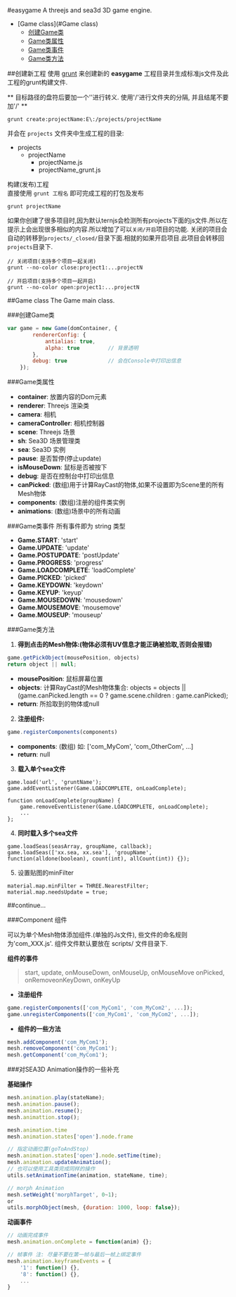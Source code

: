 #easygame
A threejs and sea3d 3D game engine.

* [Game class](#Game class)
	- [创建Game类](#创建Game类)
	- [Game类属性](#Game类属性)
	- [Game类事件](#Game类事件)
	- [Game类方法](#Game类方法)

##创建新工程
使用 [grunt](http://www.gruntjs.net/) 来创建新的 **easygame** 工程目录并生成标准js文件及此工程的grunt构建文件.

** 目标路径的盘符后要加一个'\'进行转义. 使用'/'进行文件夹的分隔, 并且结尾不要加'/' **
```
grunt create:projectName:E\:/projects/projectName
```

并会在 `projects` 文件夹中生成工程的目录:  

- projects
	- projectName
		- projectName.js
		- projectName_grunt.js

构建(发布)工程  
直接使用 `grunt 工程名` 即可完成工程的打包及发布
```
grunt projectName
```

如果你创建了很多项目时,因为默认ternjs会检测所有projects下面的js文件.所以在提示上会出现很多相似的内容.所以增加了可以`关闭/开启`项目的功能. 关闭的项目会自动的转移到`projects/_closed/`目录下面.相就的如果开启项目.此项目会转移回`projects`目录下.

```
// 关闭项目(支持多个项目一起关闭)
grunt --no-color close:project1:...projectN

// 开启项目(支持多个项目一起开启)
grunt --no-color open:project1:...projectN
```

##Game class
The Game main class.

###创建Game类

``` javascript
var game = new Game(domContainer, {
		rendererConfig: {
			antialias: true,	
			alpha: true			// 背景透明
		},
		debug: true				// 会在Console中打印出信息
	});
```

###Game类属性
* **container**:		放置内容的Dom元素
* **renderer**: 		Threejs 渲染类
* **camera**:			相机
* **cameraController**:	相机控制器
* **scene**: 			Threejs 场景
* **sh**:				Sea3D 场景管理类
* **sea**:				Sea3D 实例
* **pause**: 			是否暂停(停止update)
* **isMouseDown**:		鼠标是否被按下
* **debug**:			是否在控制台中打印出信息
* **canPicked**: 		(数组)用于计算RayCast的物体,如果不设置即为Scene里的所有Mesh物体
* **components**:		(数组)注册的组件类实例
* **animations**:		(数组)场景中的所有动画

###Game类事件
所有事件即为 string 类型  

* **Game.START**:        'start'  
* **Game.UPDATE**:       'update'  
* **Game.POSTUPDATE**:   'postUpdate'  
* **Game.PROGRESS**:     'progress'  
* **Game.LOADCOMPLETE**: 'loadComplete'  
* **Game.PICKED**:       'picked'  
* **Game.KEYDOWN**:      'keydown'  
* **Game.KEYUP**:        'keyup'  
* **Game.MOUSEDOWN**:    'mousedown'  
* **Game.MOUSEMOVE**:    'mousemove'  
* **Game.MOUSEUP**:      'mouseup'  

###Game类方法
1. **得到点击的Mesh物体:(物体必须有UV信息才能正确被拾取,否则会报错)**
``` javascript
game.getPickObject(mousePosition, objects)
return object || null;
```

 * **mousePosition**:	鼠标屏幕位置
 * **objects**: 		 	计算RayCast的Mesh物体集合: 		objects = objects || (game.canPicked.length == 0 ? game.scene.children : game.canPicked);
 * **return**:			所拾取到的物体或null  

2. **注册组件:**
``` javascript
game.registerComponents(components)
```

* __components__: (数组) 如: ['com_MyCom', 'com_OtherCom', ...]
* __return__: null

3. **载入单个sea文件**
```
game.load('url', 'gruntName');
game.addEventListener(Game.LOADCOMPLETE, onLoadComplete);

function onLoadComplete(groupName) {
	game.removeEventListener(Game.LOADCOMPLETE, onLoadComplete);
	...
};
```

4. **同时载入多个sea文件**
```
game.loadSeas(seasArray, groupName, callback);
game.loadSeas(['xx.sea, xx.sea'], 'groupName', function(alldone(boolean), count(int), allCount(int)) {});
```

5. 设置贴图的minFilter
```
material.map.minFilter = THREE.NearestFilter;
material.map.needsUpdate = true;
```
##continue...

###Component 组件

可以为单个Mesh物体添加组件.(单独的Js文件), 些文件的命名规则为'com_XXX.js'. 组件文件默认要放在 scripts/ 文件目录下.

**组件的事件**
>start, update, onMouseDown, onMouseUp, onMouseMove
onPicked, onRemoveonKeyDown, onKeyUp

* **注册组件**
```javascript
game.registerComponents(['com_MyCom1', 'com_MyCom2', ...]);
game.unregisterComponents(['com_MyCom1', 'com_MyCom2', ...]);
```

* **组件的一些方法**
```javascript
mesh.addComponent('com_MyCom1');
mesh.removeComponent('com_MyCom1');
mesh.getComponent('com_MyCom1');
```

###对SEA3D Animation操作的一些补充

**基础操作**

```javascript
mesh.animation.play(stateName);
mesh.animation.pause();
mesh.animation.resume();
mesh.animattion.stop();

mesh.animation.time
mesh.animation.states['open'].node.frame

// 指定动画位置(goToAndStop)
mesh.animation.states['open'].node.setTime(time);
mesh.animation.updateAnimation();
// 也可以使用工具类完成同样的操作
utils.setAnimationTime(animation, stateName, time);

// morph Animation
mesh.setWeight('morphTarget', 0~1);
or
utils.morphObject(mesh, {duration: 1000, loop: false});
```

**动画事件**

```javascript
// 动画完成事件
mesh.animation.onComplete = function(anim) {};

// 帧事件 注: 尽量不要在第一帧与最后一帧上绑定事件
mesh.animation.keyframeEvents = {
	'1': function() {},
	'8': function() {},
	...
}
```

